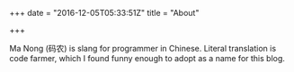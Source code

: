 +++
date = "2016-12-05T05:33:51Z"
title = "About"

+++

Ma Nong (码农) is slang for programmer in Chinese. Literal translation is code farmer, which I found funny enough to adopt as a name for this blog.
